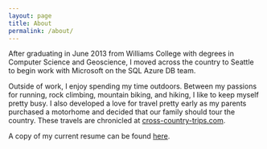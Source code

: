 ```yaml
---
layout: page
title: About
permalink: /about/
---
```


After graduating in June 2013 from Williams College with degrees in Computer Science and Geoscience, I moved across the country to Seattle to begin work with Microsoft on the SQL Azure DB team.

Outside of work, I enjoy spending my time outdoors. Between my passions for running, rock climbing, mountain biking, and hiking, I like to keep myself pretty busy. I also developed a love for travel pretty early as my parents purchased a motorhome and decided that our family should tour the country. These travels are chronicled at [cross-country-trips.com](http://www.cross-country-trips.com).

A copy of my current resume can be found [here](/Resources/GaidusResume.pdf).
